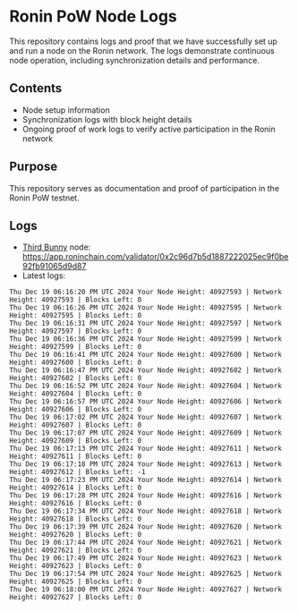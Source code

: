 # Ronin PoW Node Logs

This repository contains logs and proof that we have successfully set up and run a node on the Ronin network. The logs demonstrate continuous node operation, including synchronization details and performance.

## Contents

- Node setup information
- Synchronization logs with block height details
- Ongoing proof of work logs to verify active participation in the Ronin network

## Purpose

This repository serves as documentation and proof of participation in the Ronin PoW testnet.

## Logs

- [Third Bunny](https://thirdbunny.xyz/) node: https://app.roninchain.com/validator/0x2c96d7b5d1887222025ec9f0be92fb91065d9d87
- Latest logs:
```
Thu Dec 19 06:16:20 PM UTC 2024 Your Node Height: 40927593 | Network Height: 40927593 | Blocks Left: 0
Thu Dec 19 06:16:26 PM UTC 2024 Your Node Height: 40927595 | Network Height: 40927595 | Blocks Left: 0
Thu Dec 19 06:16:31 PM UTC 2024 Your Node Height: 40927597 | Network Height: 40927597 | Blocks Left: 0
Thu Dec 19 06:16:36 PM UTC 2024 Your Node Height: 40927599 | Network Height: 40927599 | Blocks Left: 0
Thu Dec 19 06:16:41 PM UTC 2024 Your Node Height: 40927600 | Network Height: 40927600 | Blocks Left: 0
Thu Dec 19 06:16:47 PM UTC 2024 Your Node Height: 40927602 | Network Height: 40927602 | Blocks Left: 0
Thu Dec 19 06:16:52 PM UTC 2024 Your Node Height: 40927604 | Network Height: 40927604 | Blocks Left: 0
Thu Dec 19 06:16:57 PM UTC 2024 Your Node Height: 40927606 | Network Height: 40927606 | Blocks Left: 0
Thu Dec 19 06:17:02 PM UTC 2024 Your Node Height: 40927607 | Network Height: 40927607 | Blocks Left: 0
Thu Dec 19 06:17:07 PM UTC 2024 Your Node Height: 40927609 | Network Height: 40927609 | Blocks Left: 0
Thu Dec 19 06:17:13 PM UTC 2024 Your Node Height: 40927611 | Network Height: 40927611 | Blocks Left: 0
Thu Dec 19 06:17:18 PM UTC 2024 Your Node Height: 40927613 | Network Height: 40927612 | Blocks Left: -1
Thu Dec 19 06:17:23 PM UTC 2024 Your Node Height: 40927614 | Network Height: 40927614 | Blocks Left: 0
Thu Dec 19 06:17:28 PM UTC 2024 Your Node Height: 40927616 | Network Height: 40927616 | Blocks Left: 0
Thu Dec 19 06:17:34 PM UTC 2024 Your Node Height: 40927618 | Network Height: 40927618 | Blocks Left: 0
Thu Dec 19 06:17:39 PM UTC 2024 Your Node Height: 40927620 | Network Height: 40927620 | Blocks Left: 0
Thu Dec 19 06:17:44 PM UTC 2024 Your Node Height: 40927621 | Network Height: 40927621 | Blocks Left: 0
Thu Dec 19 06:17:49 PM UTC 2024 Your Node Height: 40927623 | Network Height: 40927623 | Blocks Left: 0
Thu Dec 19 06:17:54 PM UTC 2024 Your Node Height: 40927625 | Network Height: 40927625 | Blocks Left: 0
Thu Dec 19 06:18:00 PM UTC 2024 Your Node Height: 40927627 | Network Height: 40927627 | Blocks Left: 0
```
